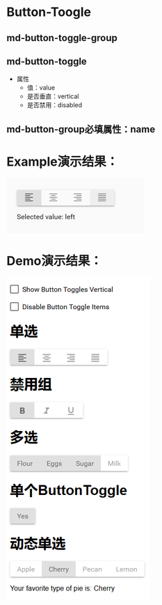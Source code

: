 # Button-Toogle
## md-button-toggle-group
## md-button-toggle
* 属性
	* 值：value
	* 是否垂直：vertical
	* 是否禁用：disabled
## md-button-group必填属性：name

# Example演示结果：
![Example](./Example/button-toggle_example.png)

# Demo演示结果：
![Demo](./Demo/button-toggle_demo.png)